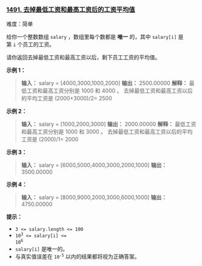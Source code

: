### [1491\. 去掉最低工资和最高工资后的工资平均值](https://leetcode.cn/problems/average-salary-excluding-the-minimum-and-maximum-salary/)

难度：简单

给你一个整数数组 `salary` ，数组里每个数都是 **唯一** 的，其中 `salary[i]` 是第 `i` 个员工的工资。

请你返回去掉最低工资和最高工资以后，剩下员工工资的平均值。

**示例 1：**

> **输入：** salary = [4000,3000,1000,2000]
> **输出：** 2500.00000
> **解释：** 最低工资和最高工资分别是 1000 和 4000 。
> 去掉最低工资和最高工资以后的平均工资是 (2000+3000)/2= 2500

**示例 2：**

> **输入：** salary = [1000,2000,3000]
> **输出：** 2000.00000
> **解释：** 最低工资和最高工资分别是 1000 和 3000 。
> 去掉最低工资和最高工资以后的平均工资是 (2000)/1= 2000

**示例 3：**

> **输入：** salary = [6000,5000,4000,3000,2000,1000]
> **输出：** 3500.00000

**示例 4：**

> **输入：** salary = [8000,9000,2000,3000,6000,1000]
> **输出：** 4750.00000

**提示：**

- `3 <= salary.length <= 100`
- <code>10<sup>3</sup> <= salary[i] <= 10<sup>6</sup></code>
- `salary[i]` 是唯一的。
- 与真实值误差在 <code>10<sup>-5</sup></code> 以内的结果都将视为正确答案。
